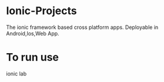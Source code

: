 # Ionic-Projects
The ionic framework based cross platform apps. Deployable in Android,Ios,Web App.
# To run use
ionic lab
